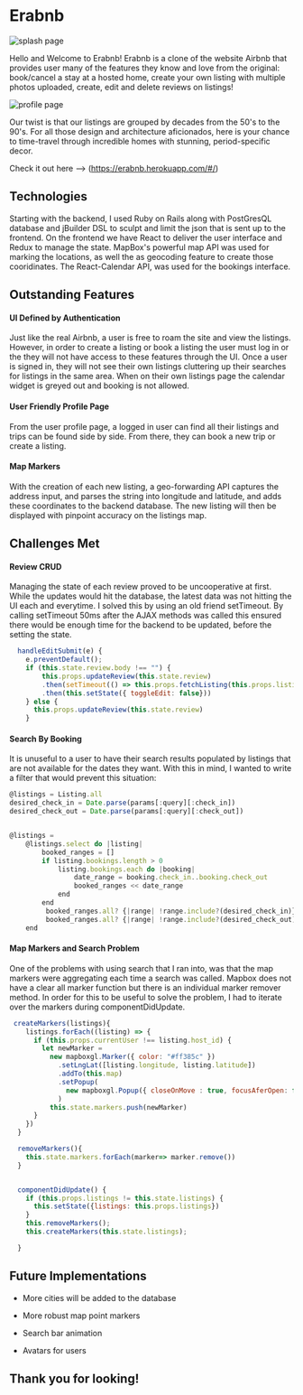 # Erabnb

![splash page](https://media.giphy.com/media/TWa3AO0emUfNRW5ZvF/giphy.gif)

Hello and Welcome to Erabnb! Erabnb is a clone of the website Airbnb that provides
user many of the features they know and love from the original: book/cancel a stay at a hosted home, create your own listing with multiple photos uploaded, create, edit and delete reviews on listings!

![profile page](https://media.giphy.com/media/5T270hOkjbZUtszYEO/giphy.gif)

Our twist is that our listings are grouped by decades from the 50's to the 90's. For all those design and architecture aficionados, here is your chance to time-travel through incredible homes with stunning, period-specific decor. 

Check it out here --> (https://erabnb.herokuapp.com/#/)


## Technologies

Starting with the backend, I used Ruby on Rails along with PostGresQL database and jBuilder DSL to sculpt and limit the json that is sent up to the frontend. On the frontend we have React to deliver the user interface and Redux to manage the state. MapBox's powerful map API was used for marking the locations, as well the as geocoding feature to create those cooridinates. The React-Calendar API, was used for the bookings interface. 

## Outstanding Features

#### UI Defined by Authentication 

Just like the real Airbnb, a user is free to roam the site and view the listings. However, in order to create a listing or book a listing the user must log in or the they will not have access to these features through the UI. Once a user is signed in, they will not see their own listings cluttering up their searches for listings in the same area. When on their own listings page the calendar widget is greyed out and booking is not allowed.

#### User Friendly Profile Page

From the user profile page, a logged in user can find all their listings and trips can be found side by side. From there, they can book a new trip or create a listing. 

#### Map Markers

With the creation of each new listing, a geo-forwarding API captures the address input, and parses the string into longitude and latitude, and adds these coordinates to the backend database. The new listing will then be displayed with pinpoint accuracy on the listings map. 


## Challenges Met 


#### Review CRUD

Managing the state of each review proved to be uncooperative at first. While the updates would hit the database, the latest data was not hitting the UI each and everytime. I solved this by using an old friend setTimeout. By calling setTimeout 50ms after the AJAX methods was called this ensured there would be enough time for the backend to be updated, before the setting the state. 

```js
  handleEditSubmit(e) {
    e.preventDefault();
    if (this.state.review.body !== "") {
        this.props.updateReview(this.state.review)
        .then(setTimeout(() => this.props.fetchListing(this.props.listingId), 50))
        .then(this.setState({ toggleEdit: false}))
    } else {
      this.props.updateReview(this.state.review)
    }
```

#### Search By Booking
It is unuseful to a user to have their search results populated by listings that are not available for the dates they want. With this in mind, I wanted to write a filter that would prevent this situation:

```js
@listings = Listing.all
desired_check_in = Date.parse(params[:query][:check_in])
desired_check_out = Date.parse(params[:query][:check_out])


@listings = 
    @listings.select do |listing|
        booked_ranges = []
        if listing.bookings.length > 0
            listing.bookings.each do |booking|
                date_range = booking.check_in..booking.check_out
                booked_ranges << date_range
            end
        end 
         booked_ranges.all? {|range| !range.include?(desired_check_in)} &&
         booked_ranges.all? {|range| !range.include?(desired_check_out)}
    end

```

#### Map Markers and Search Problem 

One of the problems with using search that I ran into, was that the map markers were aggregating each time a search was called. Mapbox does not have a clear all marker function but there is an individual marker remover method. In order for this to be useful to solve the problem, I had to iterate over the markers during componentDidUpdate. 


```js
 createMarkers(listings){
    listings.forEach((listing) => {
      if (this.props.currentUser !== listing.host_id) {
        let newMarker =
          new mapboxgl.Marker({ color: "#ff385c" })
            .setLngLat([listing.longitude, listing.latitude])
            .addTo(this.map)
            .setPopup(
              new mapboxgl.Popup({ closeOnMove : true, focusAferOpen: false}).setHTML(this.marker(listing))
            )
          this.state.markers.push(newMarker)
      }
    })
  }

  removeMarkers(){
    this.state.markers.forEach(marker=> marker.remove())
  }


  componentDidUpdate() {
    if (this.props.listings != this.state.listings) {
      this.setState({listings: this.props.listings})
    }
    this.removeMarkers();
    this.createMarkers(this.state.listings);

  }

```

## Future Implementations

* More cities will be added to the database

* More robust map point markers

* Search bar animation

* Avatars for users


## Thank you for looking!
